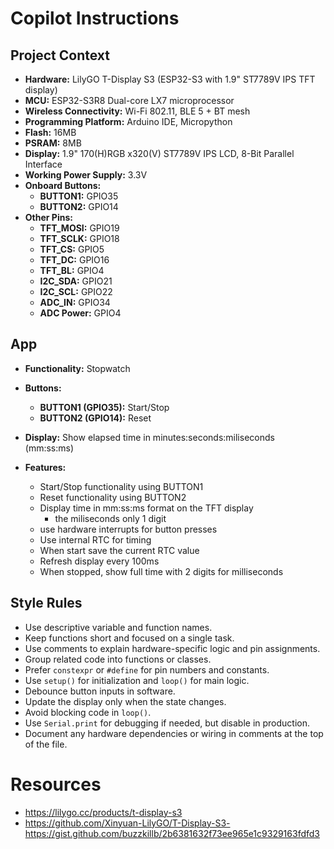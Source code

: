 # Copilot Instructions

## Project Context

- **Hardware:** LilyGO T-Display S3 (ESP32-S3 with 1.9" ST7789V IPS TFT display)
- **MCU:** ESP32-S3R8 Dual-core LX7 microprocessor
- **Wireless Connectivity:** Wi-Fi 802.11, BLE 5 + BT mesh
- **Programming Platform:** Arduino IDE, Micropython
- **Flash:** 16MB
- **PSRAM:** 8MB
- **Display:** 1.9" 170(H)RGB x320(V) ST7789V IPS LCD, 8-Bit Parallel Interface
- **Working Power Supply:** 3.3V
- **Onboard Buttons:**
  - **BUTTON1:** GPIO35
  - **BUTTON2:** GPIO14
- **Other Pins:**
  - **TFT_MOSI:** GPIO19
  - **TFT_SCLK:** GPIO18
  - **TFT_CS:** GPIO5
  - **TFT_DC:** GPIO16
  - **TFT_BL:** GPIO4
  - **I2C_SDA:** GPIO21
  - **I2C_SCL:** GPIO22
  - **ADC_IN:** GPIO34
  - **ADC Power:** GPIO4 <not sure if this is correct>

## App
- **Functionality:** Stopwatch
- **Buttons:**
  - **BUTTON1 (GPIO35):** Start/Stop
  - **BUTTON2 (GPIO14):** Reset

- **Display:** Show elapsed time in minutes:seconds:miliseconds (mm:ss:ms)
- **Features:**
  - Start/Stop functionality using BUTTON1
  - Reset functionality using BUTTON2
  - Display time in mm:ss:ms format on the TFT display
    - the miliseconds only 1 digit
  - use hardware interrupts for button presses
  - Use internal RTC for timing
  - When start save the current RTC value
  - Refresh display every 100ms
  - When stopped, show full time with 2 digits for milliseconds

## Style Rules

- Use descriptive variable and function names.
- Keep functions short and focused on a single task.
- Use comments to explain hardware-specific logic and pin assignments.
- Group related code into functions or classes.
- Prefer `constexpr` or `#define` for pin numbers and constants.
- Use `setup()` for initialization and `loop()` for main logic.
- Debounce button inputs in software.
- Update the display only when the state changes.
- Avoid blocking code in `loop()`.
- Use `Serial.print` for debugging if needed, but disable in production.
- Document any hardware dependencies or wiring in comments at the top of the file.


# Resources
- https://lilygo.cc/products/t-display-s3
- https://github.com/Xinyuan-LilyGO/T-Display-S3- https://gist.github.com/buzzkillb/2b6381632f73ee965e1c9329163fdfd3
